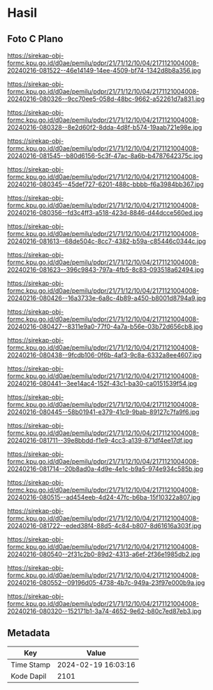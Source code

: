# Hasil

## Foto C Plano

https://sirekap-obj-formc.kpu.go.id/d0ae/pemilu/pdpr/21/71/12/10/04/2171121004008-20240216-081522--46e14149-14ee-4509-bf74-1342d8b8a356.jpg

https://sirekap-obj-formc.kpu.go.id/d0ae/pemilu/pdpr/21/71/12/10/04/2171121004008-20240216-080326--9cc70ee5-058d-48bc-9662-a52261d7a831.jpg

https://sirekap-obj-formc.kpu.go.id/d0ae/pemilu/pdpr/21/71/12/10/04/2171121004008-20240216-080328--8e2d60f2-8dda-4d8f-b574-19aab721e98e.jpg

https://sirekap-obj-formc.kpu.go.id/d0ae/pemilu/pdpr/21/71/12/10/04/2171121004008-20240216-081545--b80d6156-5c3f-47ac-8a6b-b4787642375c.jpg

https://sirekap-obj-formc.kpu.go.id/d0ae/pemilu/pdpr/21/71/12/10/04/2171121004008-20240216-080345--45def727-6201-488c-bbbb-f6a3984bb367.jpg

https://sirekap-obj-formc.kpu.go.id/d0ae/pemilu/pdpr/21/71/12/10/04/2171121004008-20240216-080356--fd3c4ff3-a518-423d-8846-d44dcce560ed.jpg

https://sirekap-obj-formc.kpu.go.id/d0ae/pemilu/pdpr/21/71/12/10/04/2171121004008-20240216-081613--68de504c-8cc7-4382-b59a-c85446c0344c.jpg

https://sirekap-obj-formc.kpu.go.id/d0ae/pemilu/pdpr/21/71/12/10/04/2171121004008-20240216-081623--396c9843-797a-4fb5-8c83-093518a62494.jpg

https://sirekap-obj-formc.kpu.go.id/d0ae/pemilu/pdpr/21/71/12/10/04/2171121004008-20240216-080426--16a3733e-6a8c-4b89-a450-b8001d8794a9.jpg

https://sirekap-obj-formc.kpu.go.id/d0ae/pemilu/pdpr/21/71/12/10/04/2171121004008-20240216-080427--8311e9a0-77f0-4a7a-b56e-03b72d656cb8.jpg

https://sirekap-obj-formc.kpu.go.id/d0ae/pemilu/pdpr/21/71/12/10/04/2171121004008-20240216-080438--9fcdb106-0f6b-4af3-9c8a-6332a8ee4607.jpg

https://sirekap-obj-formc.kpu.go.id/d0ae/pemilu/pdpr/21/71/12/10/04/2171121004008-20240216-080441--3ee14ac4-152f-43c1-ba30-ca0151539f54.jpg

https://sirekap-obj-formc.kpu.go.id/d0ae/pemilu/pdpr/21/71/12/10/04/2171121004008-20240216-080445--58b01941-e379-41c9-9bab-89127c7fa9f6.jpg

https://sirekap-obj-formc.kpu.go.id/d0ae/pemilu/pdpr/21/71/12/10/04/2171121004008-20240216-081711--39e8bbdd-f1e9-4cc3-a139-871df4ee17df.jpg

https://sirekap-obj-formc.kpu.go.id/d0ae/pemilu/pdpr/21/71/12/10/04/2171121004008-20240216-081714--20b8ad0a-4d9e-4e1c-b9a5-974e934c585b.jpg

https://sirekap-obj-formc.kpu.go.id/d0ae/pemilu/pdpr/21/71/12/10/04/2171121004008-20240216-080515--ad454eeb-4d24-47fc-b6ba-15f10322a807.jpg

https://sirekap-obj-formc.kpu.go.id/d0ae/pemilu/pdpr/21/71/12/10/04/2171121004008-20240216-081722--eded38f4-88d5-4c84-b807-8d61616a303f.jpg

https://sirekap-obj-formc.kpu.go.id/d0ae/pemilu/pdpr/21/71/12/10/04/2171121004008-20240216-080540--2f31c2b0-89d2-4313-a6ef-2f36e1985db2.jpg

https://sirekap-obj-formc.kpu.go.id/d0ae/pemilu/pdpr/21/71/12/10/04/2171121004008-20240216-080552--09196d05-4738-4b7c-949a-23f97e000b9a.jpg

https://sirekap-obj-formc.kpu.go.id/d0ae/pemilu/pdpr/21/71/12/10/04/2171121004008-20240216-080320--152171b1-3a74-4652-9e62-b80c7ed87eb3.jpg


## Metadata

| Key        | Value               |
| ---------- | ------------------- |
| Time Stamp | 2024-02-19 16:03:16 |
| Kode Dapil | 2101                |



